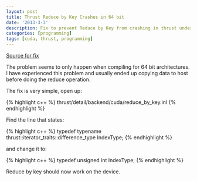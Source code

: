 ```yaml
---
layout: post
title: Thrust Reduce by Key Crashes in 64 bit
date: '2013-3-3'
description: Fix to prevent Reduce by Key from crashing in thrust under 64 bit
categories: [programming]
tags: [cuda, thrust, programming]
---
```


[Source for fix](https://groups.google.com/forum/?fromgroups=#!topic/thrust-users/6XH5wqcwN4o)

The problem seems to only happen when compiling for 64 bit architectures. 
I have experienced this problem and usually ended up copying data to host before doing the reduce operation.

The fix is very simple, open up:

{% highlight c++ %}
thrust/detail/backend/cuda/reduce_by_key.inl
{% endhighlight %}

Find the line that states:

{% highlight c++ %}
 typedef typename thrust::iterator_traits<InputIterator1>::difference_type  IndexType;
{% endhighlight %}

and change it to:

{% highlight c++ %}
typedef  unsigned int  IndexType;
{% endhighlight %}

Reduce by key should now work on the device.
